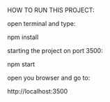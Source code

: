 HOW TO RUN THIS PROJECT:

open terminal and type:

npm install

starting the project on port 3500:

npm start

open you browser and go to:

http://localhost:3500